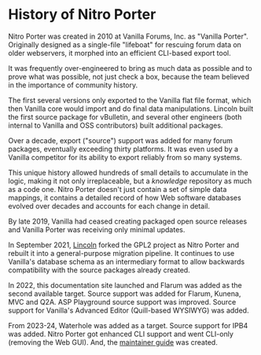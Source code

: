 # History of Nitro Porter

Nitro Porter was created in 2010 at Vanilla Forums, Inc. as "Vanilla Porter".
Originally designed as a single-file "lifeboat" for rescuing forum data on older webservers, it morphed into an efficient CLI-based export tool.

It was frequently over-engineered to bring as much data as possible and to prove what was possible, not just check a box,
because the team believed in the importance of community history.

The first several versions only exported to the Vanilla flat file format, which then Vanilla core would import and do final data manipulations.
Lincoln built the first source package for vBulletin, and several other engineers (both internal to Vanilla and OSS contributors) built additional packages.

Over a decade, export ("source") support was added for many forum packages, eventually exceeding thirty platforms.
It was even used by a Vanilla competitor for its ability to export reliably from so many systems.

This unique history allowed hundreds of small details to accumulate in the logic, making it not only irreplaceable,
but a _knowledge_ repository as much as a code one. Nitro Porter doesn't just contain a set of simple data mappings,
it contains a detailed record of how Web software databases evolved over decades and accounts for each change in detail.

By late 2019, Vanilla had ceased creating packaged open source releases and Vanilla Porter was receiving only minimal updates.

In September 2021, [Lincoln](https://lincolnwebs.com/about/) forked the GPL2 project as Nitro Porter and rebuilt it into a general-purpose migration pipeline.
It continues to use Vanilla's database schema as an intermediary format to allow backwards compatibility with the source packages already created.

In 2022, this documentation site launched and Flarum was added as the second available target.
Source support was added for Flarum, Kunena, MVC and Q2A. ASP Playground source support was improved.
Source support for Vanilla's Advanced Editor (Quill-based WYSIWYG) was added.

From 2023-24, Waterhole was added as a target. Source support for IPB4 was added. Nitro Porter got enhanced CLI support and went CLI-only
(removing the Web GUI). And, the [maintainer guide](/maintain) was created.
